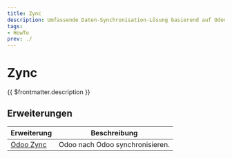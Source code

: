 ```yaml
---
title: Zync
description: Umfassende Daten-Synchronisation-Lösung basierend auf Odoo.
tags:
- HowTo
prev: ./
---
```

# Zync

{{ $frontmatter.description }}

## Erweiterungen

| Erweiterung                 | Beschreibung                    |
| --------------------------- | ------------------------------- |
| [Odoo Zync](Odoo%20Zync.md) | Odoo nach Odoo synchronisieren. |
